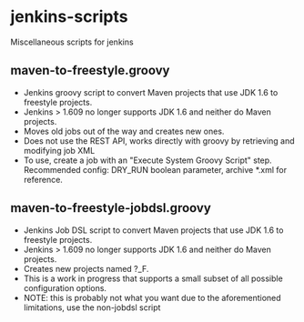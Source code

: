 # jenkins-scripts

Miscellaneous scripts for jenkins


maven-to-freestyle.groovy
-----------------------
* Jenkins groovy script to convert Maven projects that use JDK 1.6 to freestyle projects. 
* Jenkins > 1.609 no longer supports JDK 1.6 and neither do Maven projects. 
* Moves old jobs out of the way and creates new ones.
* Does not use the REST API, works directly with groovy by retrieving and modifying job XML
* To use, create a job with an "Execute System Groovy Script" step. Recommended config: DRY_RUN boolean parameter, archive *.xml for reference.


maven-to-freestyle-jobdsl.groovy
-----------------------
* Jenkins Job DSL script to convert Maven projects that use JDK 1.6 to freestyle projects. 
* Jenkins > 1.609 no longer supports JDK 1.6 and neither do Maven projects. 
* Creates new projects named ?_F. 
* This is a work in progress that supports a small subset of all possible configuration options.
* NOTE: this is probably not what you want due to the aforementioned limitations, use the non-jobdsl script
